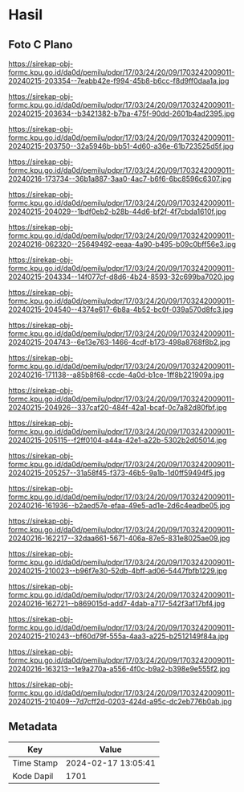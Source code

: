 # Hasil

## Foto C Plano

https://sirekap-obj-formc.kpu.go.id/da0d/pemilu/pdpr/17/03/24/20/09/1703242009011-20240215-203354--7eabb42e-f994-45b8-b6cc-f8d9ff0daa1a.jpg

https://sirekap-obj-formc.kpu.go.id/da0d/pemilu/pdpr/17/03/24/20/09/1703242009011-20240215-203634--b3421382-b7ba-475f-90dd-2601b4ad2395.jpg

https://sirekap-obj-formc.kpu.go.id/da0d/pemilu/pdpr/17/03/24/20/09/1703242009011-20240215-203750--32a5946b-bb51-4d60-a36e-61b723525d5f.jpg

https://sirekap-obj-formc.kpu.go.id/da0d/pemilu/pdpr/17/03/24/20/09/1703242009011-20240216-173734--36b1a887-3aa0-4ac7-b6f6-6bc8596c6307.jpg

https://sirekap-obj-formc.kpu.go.id/da0d/pemilu/pdpr/17/03/24/20/09/1703242009011-20240215-204029--1bdf0eb2-b28b-44d6-bf2f-4f7cbda1610f.jpg

https://sirekap-obj-formc.kpu.go.id/da0d/pemilu/pdpr/17/03/24/20/09/1703242009011-20240216-062320--25649492-eeaa-4a90-b495-b09c0bff56e3.jpg

https://sirekap-obj-formc.kpu.go.id/da0d/pemilu/pdpr/17/03/24/20/09/1703242009011-20240215-204334--14f077cf-d8d6-4b24-8593-32c699ba7020.jpg

https://sirekap-obj-formc.kpu.go.id/da0d/pemilu/pdpr/17/03/24/20/09/1703242009011-20240215-204540--4374e617-6b8a-4b52-bc0f-039a570d8fc3.jpg

https://sirekap-obj-formc.kpu.go.id/da0d/pemilu/pdpr/17/03/24/20/09/1703242009011-20240215-204743--6e13e763-1466-4cdf-b173-498a8768f8b2.jpg

https://sirekap-obj-formc.kpu.go.id/da0d/pemilu/pdpr/17/03/24/20/09/1703242009011-20240216-171138--a85b8f68-ccde-4a0d-b1ce-1ff8b221909a.jpg

https://sirekap-obj-formc.kpu.go.id/da0d/pemilu/pdpr/17/03/24/20/09/1703242009011-20240215-204926--337caf20-484f-42a1-bcaf-0c7a82d80fbf.jpg

https://sirekap-obj-formc.kpu.go.id/da0d/pemilu/pdpr/17/03/24/20/09/1703242009011-20240215-205115--f2ff0104-a44a-42e1-a22b-5302b2d05014.jpg

https://sirekap-obj-formc.kpu.go.id/da0d/pemilu/pdpr/17/03/24/20/09/1703242009011-20240215-205257--31a58f45-f373-46b5-9a1b-1d0ff59494f5.jpg

https://sirekap-obj-formc.kpu.go.id/da0d/pemilu/pdpr/17/03/24/20/09/1703242009011-20240216-161936--b2aed57e-efaa-49e5-ad1e-2d6c4eadbe05.jpg

https://sirekap-obj-formc.kpu.go.id/da0d/pemilu/pdpr/17/03/24/20/09/1703242009011-20240216-162217--32daa661-5671-406a-87e5-831e8025ae09.jpg

https://sirekap-obj-formc.kpu.go.id/da0d/pemilu/pdpr/17/03/24/20/09/1703242009011-20240215-210023--b96f7e30-52db-4bff-ad06-5447fbfb1229.jpg

https://sirekap-obj-formc.kpu.go.id/da0d/pemilu/pdpr/17/03/24/20/09/1703242009011-20240216-162721--b869015d-add7-4dab-a717-542f3af17bf4.jpg

https://sirekap-obj-formc.kpu.go.id/da0d/pemilu/pdpr/17/03/24/20/09/1703242009011-20240215-210243--bf60d79f-555a-4aa3-a225-b2512149f84a.jpg

https://sirekap-obj-formc.kpu.go.id/da0d/pemilu/pdpr/17/03/24/20/09/1703242009011-20240216-163213--1e9a270a-a556-4f0c-b9a2-b398e9e555f2.jpg

https://sirekap-obj-formc.kpu.go.id/da0d/pemilu/pdpr/17/03/24/20/09/1703242009011-20240215-210409--7d7cff2d-0203-424d-a95c-dc2eb776b0ab.jpg


## Metadata

| Key        | Value               |
| ---------- | ------------------- |
| Time Stamp | 2024-02-17 13:05:41 |
| Kode Dapil | 1701                |



